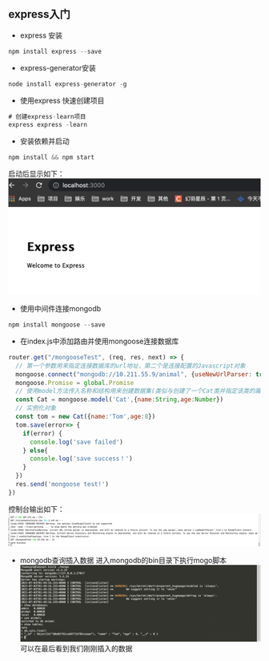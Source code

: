 ## express入门
- express 安装
```javascript
npm install express --save
```
- express-generator安装
```javascript
node install express-generator -g
```
- 使用express 快速创建项目
```javascript
# 创建express-learn项目
express express -learn
```
- 安装依赖并启动
```javascript
npm install && npm start
```
启动后显示如下：
![](./public/images/express.png)

- 使用中间件连接mongodb
```javascript
npm install mongoose --save
```

- 在index.js中添加路由并使用mongoose连接数据库
```javascript
router.get("/mongooseTest", (req, res, next) => {
  // 第一个参数用来指定连接数据库的url地址，第二个是连接配置的Javascript对象
  mongoose.connect("mongodb://10.211.55.9/animal", {useNewUrlParser: true})
  mongoose.Promise = global.Promise
  // 使用model方法传入名称和结构用来创建数据集(类似与创建了一个Cat类并指定该类的属性)
  const Cat = mongoose.model('Cat',{name:String,age:Number})
  // 实例化对象
  const tom = new Cat({name:'Tom',age:8})
  tom.save(error=> {
    if(error) {
      console.log('save failed')
    } else{
      console.log('save success！')
    }
  })
  res.send('mongoose test!')
})
```
控制台输出如下：
![](./public/images/save.success.png)

- mongodb查询插入数据
进入mongodb的bin目录下执行mogo脚本
![](./public/images/mongodbSave.png)
可以在最后看到我们刚刚插入的数据
